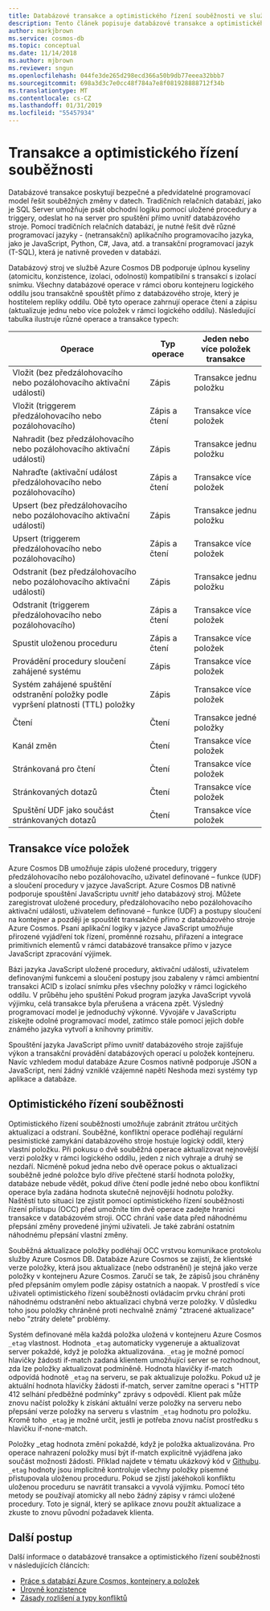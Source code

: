 ```yaml
---
title: Databázové transakce a optimistického řízení souběžnosti ve službě Azure Cosmos DB
description: Tento článek popisuje databázové transakce a optimistického řízení souběžnosti ve službě Azure Cosmos DB
author: markjbrown
ms.service: cosmos-db
ms.topic: conceptual
ms.date: 11/14/2018
ms.author: mjbrown
ms.reviewer: sngun
ms.openlocfilehash: 044fe3de265d298ecd366a50b9db77eeea32bbb7
ms.sourcegitcommit: 698a3d3c7e0cc48f784a7e8f081928888712f34b
ms.translationtype: MT
ms.contentlocale: cs-CZ
ms.lasthandoff: 01/31/2019
ms.locfileid: "55457934"
---
```

# <a name="transactions-and-optimistic-concurrency-control"></a>Transakce a optimistického řízení souběžnosti

Databázové transakce poskytují bezpečné a předvídatelné programovací model řešit souběžných změny v datech. Tradičních relačních databází, jako je SQL Server umožňuje psát obchodní logiku pomocí uložené procedury a triggery, odeslat ho na server pro spuštění přímo uvnitř databázového stroje. Pomocí tradičních relačních databází, je nutné řešit dvě různé programovací jazyky - (netransakční) aplikačního programovacího jazyka, jako je JavaScript, Python, C#, Java, atd. a transakční programovací jazyk (T-SQL), která je nativně proveden v databázi.

Databázový stroj ve službě Azure Cosmos DB podporuje úplnou kyseliny (atomicitu, konzistence, izolaci, odolnosti) kompatibilní s transakcí s izolací snímku. Všechny databázové operace v rámci oboru kontejneru logického oddílu jsou transakčně spouštět přímo z databázového stroje, který je hostitelem repliky oddílu. Obě tyto operace zahrnují operace čtení a zápisu (aktualizuje jednu nebo více položek v rámci logického oddílu). Následující tabulka ilustruje různé operace a transakce typech:

| **Operace**  | **Typ operace** | **Jeden nebo více položek transakce** |
|---------|---------|---------|
| Vložit (bez předzálohovacího nebo pozálohovacího aktivační události) | Zápis | Transakce jednu položku |
| Vložit (triggerem předzálohovacího nebo pozálohovacího) | Zápis a čtení | Transakce více položek |
| Nahradit (bez předzálohovacího nebo pozálohovacího aktivační události) | Zápis | Transakce jednu položku |
| Nahraďte (aktivační událost předzálohovacího nebo pozálohovacího) | Zápis a čtení | Transakce více položek |
| Upsert (bez předzálohovacího nebo pozálohovacího aktivační události) | Zápis | Transakce jednu položku |
| Upsert (triggerem předzálohovacího nebo pozálohovacího) | Zápis a čtení | Transakce více položek |
| Odstranit (bez předzálohovacího nebo pozálohovacího aktivační události) | Zápis | Transakce jednu položku |
| Odstranit (triggerem předzálohovacího nebo pozálohovacího) | Zápis a čtení | Transakce více položek |
| Spustit uloženou proceduru | Zápis a čtení | Transakce více položek |
| Provádění procedury sloučení zahájené systému | Zápis | Transakce více položek |
| Systém zahájené spuštění odstranění položky podle vypršení platnosti (TTL) položky | Zápis | Transakce více položek |
| Čtení | Čtení | Transakce jedné položky |
| Kanál změn | Čtení | Transakce více položek |
| Stránkovaná pro čtení | Čtení | Transakce více položek |
| Stránkovaných dotazů | Čtení | Transakce více položek |
| Spuštění UDF jako součást stránkovaných dotazů | Čtení | Transakce více položek |

## <a name="multi-item-transactions"></a>Transakce více položek

Azure Cosmos DB umožňuje zápis uložené procedury, triggery předzálohovacího nebo pozálohovacího, uživatel definované – funkce (UDF) a sloučení procedury v jazyce JavaScript. Azure Cosmos DB nativně podporuje spouštění JavaScriptu uvnitř jeho databázový stroj. Můžete zaregistrovat uložené procedury, předzálohovacího nebo pozálohovacího aktivační události, uživatelem definované – funkce (UDF) a postupy sloučení na kontejner a později je spouštět transakčně přímo z databázového stroje Azure Cosmos. Psaní aplikační logiky v jazyce JavaScript umožňuje přirozené vyjádření tok řízení, proměnné rozsahu, přiřazení a integrace primitivních elementů v rámci databázové transakce přímo v jazyce JavaScript zpracování výjimek.

Bázi jazyka JavaScript uložené procedury, aktivační události, uživatelem definovanými funkcemi a sloučení postupy jsou zabaleny v rámci ambientní transakci ACID s izolací snímku přes všechny položky v rámci logického oddílu. V průběhu jeho spuštění Pokud program jazyka JavaScript vyvolá výjimku, celá transakce byla přerušena a vrácena zpět. Výsledný programovací model je jednoduchý výkonné. Vývojáře v JavaScriptu získejte odolné programovací model, zatímco stále pomocí jejich dobře známého jazyka vytvoří a knihovny primitiv.

Spouštění jazyka JavaScript přímo uvnitř databázového stroje zajišťuje výkon a transakční provádění databázových operací u položek kontejneru. Navíc vzhledem modul databáze Azure Cosmos nativně podporuje JSON a JavaScript, není žádný vzniklé vzájemné napětí Neshoda mezi systémy typ aplikace a databáze.

## <a name="optimistic-concurrency-control"></a>Optimistického řízení souběžnosti 

Optimistického řízení souběžnosti umožňuje zabránit ztrátou určitých aktualizací a odstraní. Souběžné, konfliktní operace podléhají regulární pesimistické zamykání databázového stroje hostuje logický oddíl, který vlastní položku. Při pokusu o dvě souběžná operace aktualizovat nejnovější verzi položky v rámci logického oddílu, jeden z nich vyhraje a druhý se nezdaří. Nicméně pokud jedna nebo dvě operace pokus o aktualizaci souběžně jedné položce bylo dříve přečtené starší hodnota položky, databáze nebude vědět, pokud dříve čtení podle jedné nebo obou konfliktní operace byla zadána hodnota skutečně nejnovější hodnotu položky. Naštěstí tuto situaci lze zjistit pomocí optimistického řízení souběžnosti řízení přístupu (OCC) před umožníte tím dvě operace zadejte hranici transakce v databázovém stroji. OCC chrání vaše data před náhodnému přepsání změny provedené jinými uživateli. Je také zabrání ostatním náhodnému přepsání vlastní změny.

Souběžná aktualizace položky podléhají OCC vrstvou komunikace protokolu služby Azure Cosmos DB. Databáze Azure Cosmos se zajistí, že klientské verze položky, která jsou aktualizace (nebo odstranění) je stejná jako verze položky v kontejneru Azure Cosmos. Zaručí se tak, že zápisů jsou chráněny před přepsáním omylem podle zápisy ostatních a naopak. V prostředí s více uživateli optimistického řízení souběžnosti ovládacím prvku chrání proti náhodnému odstranění nebo aktualizaci chybná verze položky. V důsledku toho jsou položky chráněné proti nechvalně známý "ztracené aktualizace" nebo "ztráty delete" problémy.

Systém definované měla každá položka uložená v kontejneru Azure Cosmos `_etag` vlastnost. Hodnota `_etag` automaticky vygeneruje a aktualizovat server pokaždé, když je položka aktualizována. `_etag` je možné pomocí hlavičky žádosti if-match zadaná klientem umožňující server se rozhodnout, zda lze položky aktualizovat podmíněně. Hodnota hlavičky if-match odpovídá hodnotě `_etag` na serveru, se pak aktualizuje položku. Pokud už je aktuální hodnota hlavičky žádosti if-match, server zamítne operaci s "HTTP 412 selhání předběžné podmínky" zprávy s odpovědí. Klient pak může znovu načíst položky k získání aktuální verze položky na serveru nebo přepsání verze položky na serveru s vlastním `_etag` hodnotu pro položku. Kromě toho `_etag` je možné určit, jestli je potřeba znovu načíst prostředku s hlavičku if-none-match. 

Položky _etag hodnota změní pokaždé, když je položka aktualizována. Pro operace nahrazení položky musí být if-match explicitně vyjádřena jako součást možnosti žádosti. Příklad najdete v tématu ukázkový kód v [Githubu](https://github.com/Azure/azure-documentdb-dotnet/blob/master/samples/code-samples/DocumentManagement/Program.cs#L398-L446). `_etag` hodnoty jsou implicitně kontroluje všechny položky písemné přistupovala uloženou proceduru. Pokud se zjistí jakéhokoli konfliktu uloženou proceduru se navrátit transakci a vyvolá výjimku. Pomocí této metody se používají atomicky all nebo žádný zápisy v rámci uložené procedury. Toto je signál, který se aplikace znovu použít aktualizace a zkuste to znovu původní požadavek klienta.

## <a name="next-steps"></a>Další postup

Další informace o databázové transakce a optimistického řízení souběžnosti v následujících článcích:

- [Práce s databází Azure Cosmos, kontejnery a položek](databases-containers-items.md)
- [Úrovně konzistence](consistency-levels.md)
- [Zásady rozlišení a typy konfliktů](conflict-resolution-policies.md)
